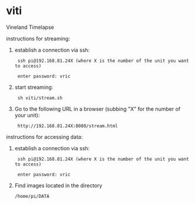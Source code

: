 # viti
Vineland Timelapse



instructions for streaming:

1. establish a connection via ssh:

        ssh pi@192.168.81.24X (where X is the number of the unit you want to access)
        
        enter password: vric
       

2. start streaming:

        sh viti/stream.sh
        

3. Go to the following URL in a browser (subbing "X" for the number of your unit):
        
        http://192.168.81.24X:8080/stream.html
        

instructions for accessing data:


1. establish a connection via ssh:

        ssh pi@192.168.81.24X (where X is the number of the unit you want to access)
        
        enter password: vric


2.  Find images located in the directory 
        
        /home/pi/DATA
